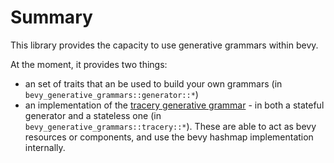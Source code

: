 # Summary

This library provides the capacity to use generative grammars within bevy.

At the moment, it provides two things:
- an set of traits that an be used to build your own grammars (in `bevy_generative_grammars::generator::*`)
- an implementation of the [tracery generative grammar](http://www.crystalcodepalace.com/traceryTut.html) - in both a stateful generator and a stateless one (in `bevy_generative_grammars::tracery::*`). These are able to act as bevy resources or components, and use the bevy hashmap implementation internally.

